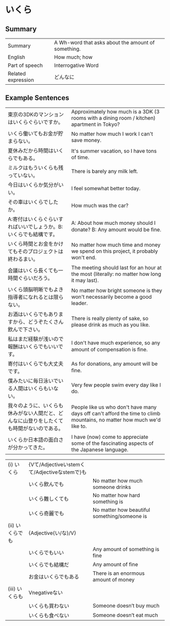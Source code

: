 # いくら

## Summary

<table><tr>   <td>Summary</td>   <td>A Wh-word that asks about the amount of something.</td></tr><tr>   <td>English</td>   <td>How much; how</td></tr><tr>   <td>Part of speech</td>   <td>Interrogative Word</td></tr><tr>   <td>Related expression</td>   <td>どんなに</td></tr></table>

## Example Sentences

<table><tr>   <td>東京の3DKのマンションはいくらぐらいですか。</td>   <td>Approximately how much is a 3DK (3 rooms with a dining room / kitchen) apartment in Tokyo?</td></tr><tr>   <td>いくら働いてもお金が貯まらない。</td>   <td>No matter how much I work I can't save money.</td></tr><tr>   <td>夏休みだから時間はいくらでもある。</td>   <td>It's summer vacation, so I have tons of time.</td></tr><tr>   <td>ミルクはもういくらも残っていない。</td>   <td>There is barely any milk left.</td></tr><tr>   <td>今日はいくらか気分がいい。</td>   <td>I feel somewhat better today.</td></tr><tr>   <td>その車はいくらでしたか。</td>   <td>How much was the car?</td></tr><tr>   <td>A:寄付はいくらぐらいすればいいでしょうか。B:いくらでも結構です。</td>   <td>A: About how much money should I donate?   B: Any amount would be ﬁne.</td></tr><tr>   <td>いくら時間とお金をかけてもそのプロジェクトは終わるまい。</td>   <td>No matter how much time and money we spend on this project, it probably won't end.</td></tr><tr>   <td>会議はいくら長くても一時間ぐらいだろう。</td>   <td>The meeting should last for an hour at the most (literally: no matter how long it may last).</td></tr><tr>   <td>いくら頭脳明晰でもよき指導者になれるとは限らない。</td>   <td>No matter how bright someone is they won't necessarily become a good leader.</td></tr><tr>   <td>お酒はいくらでもありますから、どうぞたくさん飲んで下さい。</td>   <td>There is really plenty of sake, so please drink as much as you like.</td></tr><tr>   <td>私はまだ経験が浅いので報酬はいくらでもいいです。</td>   <td>I don't have much experience, so any amount of compensation is ﬁne.</td></tr><tr>   <td>寄付はいくらでも大丈夫です。</td>   <td>As for donations, any amount will be ﬁne.</td></tr><tr>   <td>僕みたいに毎日泳いでいる人間はいくらもいない。</td>   <td>Very few people swim every day like I do.</td></tr><tr>   <td>我々のように、いくらも休みがない人間だと、どんなに山登りをしたくても時間がないのである。</td>   <td>People like us who don't have many days off can't afford the time to climb mountains, no matter how much we'd like to.</td></tr><tr>   <td>いくらか日本語の面白さが分かってきた。</td>   <td>I have (now) come to appreciate some of the fascinating aspects of the Japanese language.</td></tr></table>

<table class="table"><tbody><tr class="tr head"><td class="td"><span class="numbers">(i)</span> <span class="concept">いくら</span></td><td class="td"><span class="concept"></span><span>{Vて/Adjectiveいstemくて/Adjectiveなstemで}も</span></td><td class="td"></td></tr><tr class="tr"><td class="td"></td><td class="td"><span class="concept">いくら</span><span>飲んでも</span></td><td class="td"><span>No matter how much someone drinks</span></td></tr><tr class="tr"><td class="td"></td><td class="td"><span class="concept">いくら</span><span>難しくても</span></td><td class="td"><span>No matter how hard something is</span></td></tr><tr class="tr"><td class="td"></td><td class="td"><span class="concept">いくら</span><span>奇麗でも</span></td><td class="td"><span>No matter how beautiful something/someone is</span></td></tr><tr class="tr head"><td class="td"><span class="numbers">(ii)</span> <span class="concept">いくら</span><span class="bold">でも</span></td><td class="td"><span class="concept"></span><span>{Adjective(い/な)/V}</span></td><td class="td"></td></tr><tr class="tr"><td class="td"></td><td class="td"><span class="concept">いくら</span><span>でもいい</span></td><td class="td"><span>Any amount of something is fine</span></td></tr><tr class="tr"><td class="td"></td><td class="td"><span class="concept">いくら</span><span>でも結構だ</span></td><td class="td"><span>Any amount of fine</span></td></tr><tr class="tr"><td class="td"></td><td class="td"><span>お金は</span><span class="concept">いくら</span><span>でもある</span></td><td class="td"><span>There is an enormous amount of money</span></td></tr><tr class="tr head"><td class="td"><span class="numbers">(iii)</span> <span class="concept">いくら</span><span class="bold">も</span></td><td class="td"><span>Vnegativeない</span></td><td class="td"></td></tr><tr class="tr"><td class="td"></td><td class="td"><span class="concept">いくら</span><span>も買わない</span></td><td class="td"><span>Someone doesn’t buy much</span></td></tr><tr class="tr"><td class="td"></td><td class="td"><span class="concept">いくら</span><span>も食べない</span></td><td class="td"><span>Someone doesn’t eat much</span></td></tr></tbody></table>

